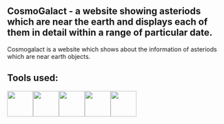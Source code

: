 <h2>CosmoGalact - a website showing asteriods which are near the earth and displays each of them in detail within a range of particular date.</h2>
<p>Cosmogalact is a website which shows about the information of asteriods which are near earth objects.</p> 
<h2>Tools used:</h2> 
<div style="display:flex;">
  <img src="https://img.icons8.com/color/50/000000/python.png" width="60" height="60"/>
  <img src="https://img.icons8.com/color/50/000000/json.png" width="60" height="60" />
  <img src="https://img.icons8.com/color/50/000000/nasa.png" width="60" height="60"/>
  <img src="https://img.icons8.com/color/50/000000/html-5.png" width="60" height="60"/>
  <img src="https://img.icons8.com/color/50/000000/css3.png" width="60" height="60"/>
</div>
